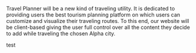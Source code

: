 Travel Planner will be a new kind of traveling utility. It is dedicated to providing users the best tourism planning platform on which users can customize and visualize their traveling routes. To this end, our website will be client-based giving the user full control over all the content they decide to add while traveling the chosen Alpha city.

test

